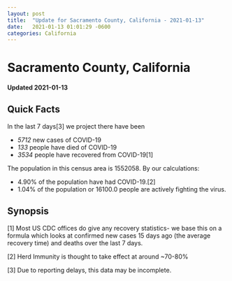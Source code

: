 ```yaml
---
layout: post
title:  "Update for Sacramento County, California - 2021-01-13"
date:   2021-01-13 01:01:29 -0600
categories: California
---
```


# Sacramento County, California
#### Updated 2021-01-13

## Quick Facts

In the last 7 days[3] we project there have been
- *5712* new cases of COVID-19
- *133* people have died of COVID-19
- *3534* people have recovered from COVID-19[1]

The population in this census area is 1552058. By our calculations:
- 4.90% of the population have had COVID-19.[2]
- 1.04% of the population or 16100.0 people are actively fighting the virus.

## Synopsis




[1] Most US CDC offices do give any recovery statistics- we base this on a formula which looks at confirmed new cases
15 days ago (the average recovery time) and deaths over the last 7 days.

[2] Herd Immunity is thought to take effect at around ~70-80%

[3] Due to reporting delays, this data may be incomplete.
 
    